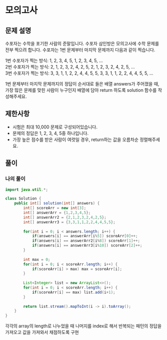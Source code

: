# 모의고사
## 문제 설명
수포자는 수학을 포기한 사람의 준말입니다. 수포자 삼인방은 모의고사에 수학 문제를 전부 찍으려 합니다. 수포자는 1번 문제부터 마지막 문제까지 다음과 같이 찍습니다.  

1번 수포자가 찍는 방식: 1, 2, 3, 4, 5, 1, 2, 3, 4, 5, ...  
2번 수포자가 찍는 방식: 2, 1, 2, 3, 2, 4, 2, 5, 2, 1, 2, 3, 2, 4, 2, 5, ...  
3번 수포자가 찍는 방식: 3, 3, 1, 1, 2, 2, 4, 4, 5, 5, 3, 3, 1, 1, 2, 2, 4, 4, 5, 5, ...  

1번 문제부터 마지막 문제까지의 정답이 순서대로 들은 배열 answers가 주어졌을 때, 가장 많은 문제를 맞힌 사람이 누구인지 배열에 담아 return 하도록 solution 함수를 작성해주세요.  

## 제한사항
* 시험은 최대 10,000 문제로 구성되어있습니다.
* 문제의 정답은 1, 2, 3, 4, 5중 하나입니다.
* 가장 높은 점수를 받은 사람이 여럿일 경우, return하는 값을 오름차순 정렬해주세요.

## 풀이
### 나의 풀이
```java
import java.util.*;

class Solution {
    public int[] solution(int[] answers) {
        int[] scoreArr = new int[3];
        int[] answerArr = {1,2,3,4,5};
        int[] answerArr2 = {2,1,2,3,2,4,2,5};
        int[] answerArr3 = {3,3,1,1,2,2,4,4,5,5};
        
        for(int i = 0; i < answers.length; i++) {
            if(answers[i] == answerArr[i%5]) scoreArr[0]++;
            if(answers[i] == answerArr2[i%8]) scoreArr[1]++;
            if(answers[i] == answerArr3[i%10]) scoreArr[2]++;
        }
        
        int max = 0;
        for(int i = 0; i < scoreArr.length; i++) {
            if(scoreArr[i] > max) max = scoreArr[i];
        }
        
        List<Integer> list = new ArrayList<>();
        for(int i = 0; i < scoreArr.length; i++) {
            if(scoreArr[i] == max) list.add(i+1);
        }
        
        return list.stream().mapToInt(i -> i).toArray();
    }
}
```  
각각의 array의 length로 나누었을 때 나머지를 index로 해서 반복되는 패턴의 정답을 가져오고 값을 가져와서 채점하도록 구현